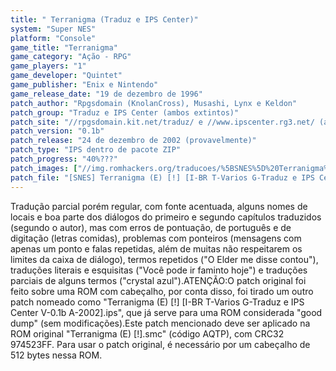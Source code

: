 ```yaml
---
title: " Terranigma (Traduz e IPS Center)"
system: "Super NES"
platform: "Console"
game_title: "Terranigma"
game_category: "Ação - RPG"
game_players: "1"
game_developer: "Quintet"
game_publisher: "Enix e Nintendo"
game_release_date: "19 de dezembro de 1996"
patch_author: "Rpgsdomain (KnolanCross), Musashi, Lynx e Keldon"
patch_group: "Traduz e IPS Center (ambos extintos)"
patch_site: "//rpgsdomain.kit.net/traduz/ e //www.ipscenter.rg3.net/ (ambos fora do ar)"
patch_version: "0.1b"
patch_release: "24 de dezembro de 2002 (provavelmente)"
patch_type: "IPS dentro de pacote ZIP"
patch_progress: "40%???"
patch_images: ["//img.romhackers.org/traducoes/%5BSNES%5D%20Terranigma%20-%201.png","//img.romhackers.org/traducoes/%5BSNES%5D%20Terranigma%20-%20Traduz%20e%20IPS%20Center%20-%202.png","//img.romhackers.org/traducoes/%5BSNES%5D%20Terranigma%20-%20Traduz%20e%20IPS%20Center%20-%203.png"]
patch_file: "[SNES] Terranigma (E) [!] [I-BR T-Varios G-Traduz e IPS Center V-0.1b A-2002].zip"
---
```

Tradução parcial porém regular, com fonte acentuada, alguns nomes de locais e boa parte dos diálogos do primeiro e segundo capítulos traduzidos (segundo o autor), mas com erros de pontuação, de português e de digitação (letras comidas), problemas com ponteiros (mensagens com apenas um ponto e falas repetidas, além de muitas não respeitarem os limites da caixa de diálogo), termos repetidos ("O Elder me disse contou"), traduções literais e esquisitas ("Você pode ir faminto hoje") e traduções parciais de alguns termos ("crystal azul").ATENÇÃO:O patch original foi feito sobre uma ROM com cabeçalho, por conta disso, foi tirado um outro patch nomeado como "Terranigma (E) [!] [I-BR T-Varios G-Traduz e IPS Center V-0.1b A-2002].ips", que já serve para uma ROM considerada "good dump" (sem modificações).Este patch mencionado deve ser aplicado na ROM original "Terranigma (E) [!].smc" (código AQTP), com CRC32 974523FF. Para usar o patch original, é necessário por um cabeçalho de 512 bytes nessa ROM.